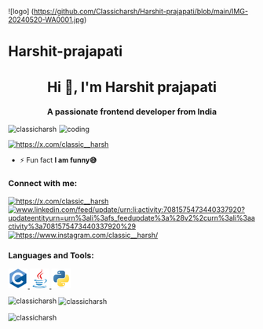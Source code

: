![logo] (https://github.com/Classicharsh/Harshit-prajapati/blob/main/IMG-20240520-WA0001.jpg)
# Harshit-prajapati
<h1 align="center">Hi 👋, I'm Harshit prajapati</h1>
<h3 align="center">A passionate frontend developer from India</h3>
<img align="right" alt="coding" width="400" src="https://user-images.githubusercontent.com/55389276/140866485-8fb1c876-9a8f-4d6a-98dc-08c4981eaf70.gif">

<p align="left"> <img src="https://komarev.com/ghpvc/?username=classicharsh&label=Profile%20views&color=0e75b6&style=flat" alt="classicharsh" /> </p>

<p align="left"> <a href="https://twitter.com/https://x.com/classic__harsh" target="blank"><img src="https://img.shields.io/twitter/follow/https://x.com/classic__harsh?logo=twitter&style=for-the-badge" alt="https://x.com/classic__harsh" /></a> </p>

- ⚡ Fun fact **I am funny😅**

<h3 align="left">Connect with me:</h3>
<p align="left">
<a href="https://twitter.com/https://x.com/classic__harsh" target="blank"><img align="center" src="https://raw.githubusercontent.com/rahuldkjain/github-profile-readme-generator/master/src/images/icons/Social/twitter.svg" alt="https://x.com/classic__harsh" height="30" width="40" /></a>
<a href="https://linkedin.com/in/www.linkedin.com/feed/update/urn:li:activity:7081575473440337920?updateentityurn=urn%3ali%3afs_feedupdate%3a%28v2%2curn%3ali%3aactivity%3a7081575473440337920%29" target="blank"><img align="center" src="https://raw.githubusercontent.com/rahuldkjain/github-profile-readme-generator/master/src/images/icons/Social/linked-in-alt.svg" alt="www.linkedin.com/feed/update/urn:li:activity:7081575473440337920?updateentityurn=urn%3ali%3afs_feedupdate%3a%28v2%2curn%3ali%3aactivity%3a7081575473440337920%29" height="30" width="40" /></a>
<a href="https://instagram.com/https://www.instagram.com/classic__harsh/" target="blank"><img align="center" src="https://raw.githubusercontent.com/rahuldkjain/github-profile-readme-generator/master/src/images/icons/Social/instagram.svg" alt="https://www.instagram.com/classic__harsh/" height="30" width="40" /></a>
</p>

<h3 align="left">Languages and Tools:</h3>
<p align="left"> <a href="https://www.cprogramming.com/" target="_blank" rel="noreferrer"> <img src="https://raw.githubusercontent.com/devicons/devicon/master/icons/c/c-original.svg" alt="c" width="40" height="40"/> </a> <a href="https://www.java.com" target="_blank" rel="noreferrer"> <img src="https://raw.githubusercontent.com/devicons/devicon/master/icons/java/java-original.svg" alt="java" width="40" height="40"/> </a> <a href="https://www.python.org" target="_blank" rel="noreferrer"> <img src="https://raw.githubusercontent.com/devicons/devicon/master/icons/python/python-original.svg" alt="python" width="40" height="40"/> </a> </p>

<p><img align="left" src="https://github-readme-stats.vercel.app/api/top-langs?username=classicharsh&show_icons=true&locale=en&layout=compact" alt="classicharsh" /></p>

<p>&nbsp;<img align="center" src="https://github-readme-stats.vercel.app/api?username=classicharsh&show_icons=true&locale=en" alt="classicharsh" /></p>

<p><img align="center" src="https://github-readme-streak-stats.herokuapp.com/?user=classicharsh&" alt="classicharsh" /></p>
